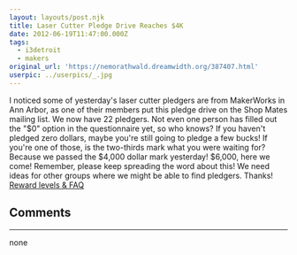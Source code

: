 ```yaml
---
layout: layouts/post.njk
title: Laser Cutter Pledge Drive Reaches $4K
date: 2012-06-19T11:47:00.000Z
tags: 
  - i3detroit
  - makers
original_url: 'https://nemorathwald.dreamwidth.org/387407.html'
userpic: ../userpics/_.jpg
---
```

I noticed some of yesterday's laser cutter pledgers are from MakerWorks in Ann Arbor, as one of their members put this pledge drive on the Shop Mates mailing list. We now have 22 pledgers. Not even one person has filled out the "$0" option in the questionnaire yet, so who knows? If you haven't pledged zero dollars, maybe you're still going to pledge a few bucks! If you're one of those, is the two-thirds mark what you were waiting for? Because we passed the $4,000 dollar mark yesterday! $6,000, here we come! Remember, please keep spreading the word about this! We need ideas for other groups where we might be able to find pledgers. Thanks! [Reward levels & FAQ](http://matt-arnold.livejournal.com/403702.html)

## Comments

---

none
